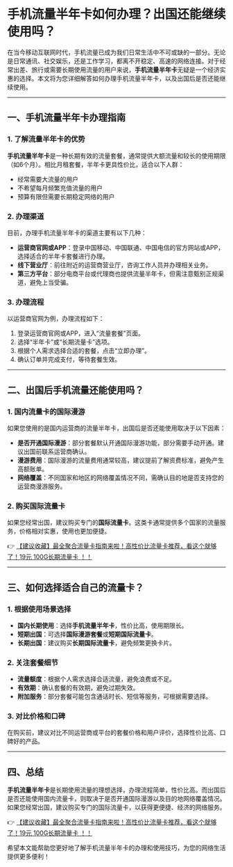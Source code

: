 # 手机流量半年卡如何办理？出国还能继续使用吗？

在当今移动互联网时代，手机流量已成为我们日常生活中不可或缺的一部分。无论是日常通讯、社交娱乐，还是工作学习，都离不开稳定、高速的网络连接。对于经常出差、旅行或需要长期使用流量的用户来说，**手机流量半年卡**无疑是一个经济实惠的选择。本文将为您详细解答如何办理手机流量半年卡，以及出国后是否还能继续使用。

---

## 一、手机流量半年卡办理指南

### 1. 了解流量半年卡的优势  
**手机流量半年卡**是一种长期有效的流量套餐，通常提供大额流量和较长的使用期限（如6个月）。相比月租套餐，半年卡更具性价比，适合以下人群：  
- 经常需要大流量的用户  
- 不希望每月频繁充值流量的用户  
- 预算有限但需要长期稳定网络的用户  

### 2. 办理渠道  
目前，办理手机流量半年卡的渠道主要有以下几种：  
- **运营商官网或APP**：登录中国移动、中国联通、中国电信的官方网站或APP，选择适合的半年卡套餐进行办理。  
- **线下营业厅**：前往附近的运营商营业厅，咨询工作人员并办理相关业务。  
- **第三方平台**：部分电商平台或代理商也提供流量半年卡，但需注意甄别正规渠道，避免上当受骗。  

### 3. 办理流程  
以运营商官网为例，办理流程如下：  
1. 登录运营商官网或APP，进入“流量套餐”页面。  
2. 选择“半年卡”或“长期流量卡”选项。  
3. 根据个人需求选择合适的套餐，点击“立即办理”。  
4. 确认订单并完成支付，等待套餐生效。  

---

## 二、出国后手机流量还能使用吗？

### 1. 国内流量卡的国际漫游  
如果您使用的是国内运营商的流量半年卡，出国后是否还能使用取决于以下因素：  
- **是否开通国际漫游**：部分套餐默认开通国际漫游功能，部分需要手动开通。建议出国前联系运营商确认。  
- **漫游费用**：国际漫游的流量费用通常较高，建议提前了解资费标准，避免产生高额账单。  
- **网络覆盖**：不同国家和地区的网络覆盖情况不同，需确认目的地是否支持您的运营商漫游服务。  

### 2. 购买国际流量卡  
如果您经常出国，建议购买专门的**国际流量卡**。这类卡通常提供多个国家的流量服务，价格相对实惠，使用也更加便捷。  

👉 [【建议收藏】最全聚合流量卡指南来啦！高性价比流量卡推荐，看这个就够了！19元 100G长期流量卡 ！！](https://bit.ly/Liuliangka)

---

## 三、如何选择适合自己的流量卡？

### 1. 根据使用场景选择  
- **国内长期使用**：选择**手机流量半年卡**，性价比高，使用期限长。  
- **短期出国**：可选择**国际漫游套餐**或**短期国际流量卡**。  
- **长期出国**：建议购买**长期国际流量卡**，避免频繁更换卡片。  

### 2. 关注套餐细节  
- **流量额度**：根据个人需求选择合适流量，避免浪费或不足。  
- **有效期**：确认套餐的有效期，避免过期失效。  
- **附加服务**：部分套餐可能包含通话时长、短信等服务，可根据需要选择。  

### 3. 对比价格和口碑  
在购买前，建议对比不同运营商或平台的套餐价格和用户评价，选择性价比高、口碑好的产品。  

---

## 四、总结

**手机流量半年卡**是长期使用流量的理想选择，办理流程简单，性价比高。而出国后是否还能使用国内流量卡，则取决于是否开通国际漫游以及目的地网络覆盖情况。如果您经常出国，建议购买专门的国际流量卡，以获得更便捷、经济的网络服务。  

👉 [【建议收藏】最全聚合流量卡指南来啦！高性价比流量卡推荐，看这个就够了！19元 100G长期流量卡 ！！](https://bit.ly/Liuliangka)

希望本文能帮助您更好地了解手机流量半年卡的办理和使用技巧，为您的网络生活提供更多便利！